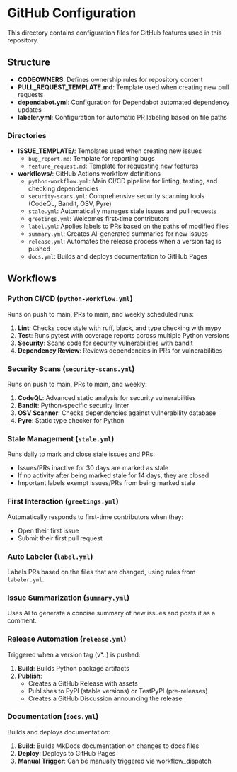 # GitHub Configuration

This directory contains configuration files for GitHub features used in this repository.

## Structure

- **CODEOWNERS**: Defines ownership rules for repository content
- **PULL_REQUEST_TEMPLATE.md**: Template used when creating new pull requests
- **dependabot.yml**: Configuration for Dependabot automated dependency updates
- **labeler.yml**: Configuration for automatic PR labeling based on file paths

### Directories

- **ISSUE_TEMPLATE/**: Templates used when creating new issues
  - `bug_report.md`: Template for reporting bugs
  - `feature_request.md`: Template for requesting new features
- **workflows/**: GitHub Actions workflow definitions
  - `python-workflow.yml`: Main CI/CD pipeline for linting, testing, and checking dependencies
  - `security-scans.yml`: Comprehensive security scanning tools (CodeQL, Bandit, OSV, Pyre)
  - `stale.yml`: Automatically manages stale issues and pull requests
  - `greetings.yml`: Welcomes first-time contributors
  - `label.yml`: Applies labels to PRs based on the paths of modified files
  - `summary.yml`: Creates AI-generated summaries for new issues
  - `release.yml`: Automates the release process when a version tag is pushed
  - `docs.yml`: Builds and deploys documentation to GitHub Pages

## Workflows

### Python CI/CD (`python-workflow.yml`)

Runs on push to main, PRs to main, and weekly scheduled runs:

1. **Lint**: Checks code style with ruff, black, and type checking with mypy
2. **Test**: Runs pytest with coverage reports across multiple Python versions
3. **Security**: Scans code for security vulnerabilities with bandit
4. **Dependency Review**: Reviews dependencies in PRs for vulnerabilities

### Security Scans (`security-scans.yml`)

Runs on push to main, PRs to main, and weekly:

1. **CodeQL**: Advanced static analysis for security vulnerabilities
2. **Bandit**: Python-specific security linter
3. **OSV Scanner**: Checks dependencies against vulnerability database
4. **Pyre**: Static type checker for Python

### Stale Management (`stale.yml`)

Runs daily to mark and close stale issues and PRs:

- Issues/PRs inactive for 30 days are marked as stale
- If no activity after being marked stale for 14 days, they are closed
- Important labels exempt issues/PRs from being marked stale

### First Interaction (`greetings.yml`)

Automatically responds to first-time contributors when they:

- Open their first issue
- Submit their first pull request

### Auto Labeler (`label.yml`)

Labels PRs based on the files that are changed, using rules from `labeler.yml`.

### Issue Summarization (`summary.yml`)

Uses AI to generate a concise summary of new issues and posts it as a comment.

### Release Automation (`release.yml`)

Triggered when a version tag (v*.*.*)  is pushed:

1. **Build**: Builds Python package artifacts
2. **Publish**: 
   - Creates a GitHub Release with assets
   - Publishes to PyPI (stable versions) or TestPyPI (pre-releases)
   - Creates a GitHub Discussion announcing the release

### Documentation (`docs.yml`)

Builds and deploys documentation:

1. **Build**: Builds MkDocs documentation on changes to docs files
2. **Deploy**: Deploys to GitHub Pages
3. **Manual Trigger**: Can be manually triggered via workflow_dispatch 
